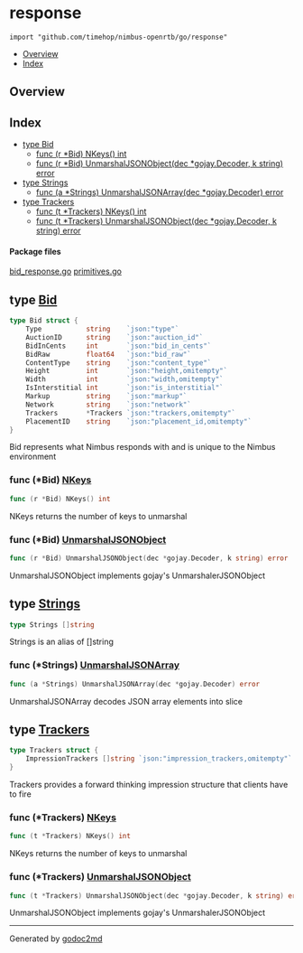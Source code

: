 

# response
`import "github.com/timehop/nimbus-openrtb/go/response"`

* [Overview](#pkg-overview)
* [Index](#pkg-index)

## <a name="pkg-overview">Overview</a>



## <a name="pkg-index">Index</a>
* [type Bid](#Bid)
  * [func (r *Bid) NKeys() int](#Bid.NKeys)
  * [func (r *Bid) UnmarshalJSONObject(dec *gojay.Decoder, k string) error](#Bid.UnmarshalJSONObject)
* [type Strings](#Strings)
  * [func (a *Strings) UnmarshalJSONArray(dec *gojay.Decoder) error](#Strings.UnmarshalJSONArray)
* [type Trackers](#Trackers)
  * [func (t *Trackers) NKeys() int](#Trackers.NKeys)
  * [func (t *Trackers) UnmarshalJSONObject(dec *gojay.Decoder, k string) error](#Trackers.UnmarshalJSONObject)


#### <a name="pkg-files">Package files</a>
[bid_response.go](/src/github.com/timehop/nimbus-openrtb/go/response/bid_response.go) [primitives.go](/src/github.com/timehop/nimbus-openrtb/go/response/primitives.go) 






## <a name="Bid">type</a> [Bid](/src/target/bid_response.go?s=141:736#L6)
``` go
type Bid struct {
    Type           string    `json:"type"`
    AuctionID      string    `json:"auction_id"`
    BidInCents     int       `json:"bid_in_cents"`
    BidRaw         float64   `json:"bid_raw"`
    ContentType    string    `json:"content_type"`
    Height         int       `json:"height,omitempty"`
    Width          int       `json:"width,omitempty"`
    IsInterstitial int       `json:"is_interstitial"`
    Markup         string    `json:"markup"`
    Network        string    `json:"network"`
    Trackers       *Trackers `json:"trackers,omitempty"`
    PlacementID    string    `json:"placement_id,omitempty"`
}
```
Bid represents what Nimbus responds with and is unique to the Nimbus environment










### <a name="Bid.NKeys">func</a> (\*Bid) [NKeys](/src/target/bid_response.go?s=1835:1860#L77)
``` go
func (r *Bid) NKeys() int
```
NKeys returns the number of keys to unmarshal




### <a name="Bid.UnmarshalJSONObject">func</a> (\*Bid) [UnmarshalJSONObject](/src/target/bid_response.go?s=983:1052#L27)
``` go
func (r *Bid) UnmarshalJSONObject(dec *gojay.Decoder, k string) error
```
UnmarshalJSONObject implements gojay's UnmarshalerJSONObject




## <a name="Strings">type</a> [Strings](/src/target/primitives.go?s=142:163#L10)
``` go
type Strings []string
```
Strings is an alias of []string










### <a name="Strings.UnmarshalJSONArray">func</a> (\*Strings) [UnmarshalJSONArray](/src/target/primitives.go?s=226:288#L13)
``` go
func (a *Strings) UnmarshalJSONArray(dec *gojay.Decoder) error
```
UnmarshalJSONArray decodes JSON array elements into slice




## <a name="Trackers">type</a> [Trackers](/src/target/bid_response.go?s=825:917#L22)
``` go
type Trackers struct {
    ImpressionTrackers []string `json:"impression_trackers,omitempty"`
}
```
Trackers provides a forward thinking impression structure that clients have to fire










### <a name="Trackers.NKeys">func</a> (\*Trackers) [NKeys](/src/target/bid_response.go?s=2276:2306#L96)
``` go
func (t *Trackers) NKeys() int
```
NKeys returns the number of keys to unmarshal




### <a name="Trackers.UnmarshalJSONObject">func</a> (\*Trackers) [UnmarshalJSONObject](/src/target/bid_response.go?s=1939:2013#L80)
``` go
func (t *Trackers) UnmarshalJSONObject(dec *gojay.Decoder, k string) error
```
UnmarshalJSONObject implements gojay's UnmarshalerJSONObject








- - -
Generated by [godoc2md](http://godoc.org/github.com/davecheney/godoc2md)
